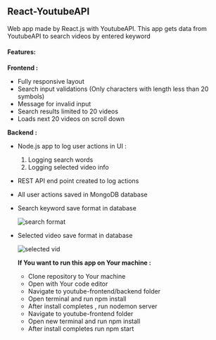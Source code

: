 ## React-YoutubeAPI

Web app made by React.js with YoutubeAPI. This app gets data from YoutubeAPI to search videos by entered keyword

####  Features: 

<b> Frontend : </b>
- Fully responsive layout
- Search input validations (Only characters with length less than 20 symbols)
- Message for invalid input
- Search results limited to 20 videos
- Loads next 20 videos on scroll down


<b> Backend : </b>
- Node.js app to log user actions in UI :
  1) Logging search words
  2) Logging selected video info
  
- REST API end point created to log actions
- All user actions saved in MongoDB database

- Search keyword save format in database 
  
  ![search format](https://user-images.githubusercontent.com/60692659/107048214-5bbef880-67d1-11eb-9a3c-8bd55c4a1bc5.PNG)


- Selected video save format in database 
  
  ![selected vid](https://user-images.githubusercontent.com/60692659/107048406-945ed200-67d1-11eb-88d4-7bc226c106b3.PNG)
  
  
  <b> If You want to run this app on Your machine : </b>
  - Clone repository to Your machine
  - Open with Your code editor
  - Navigate to youtube-frontend/backend folder
  - Open terminal and run npm install
  - After install completes , run nodemon server
  - Navigate to youtube-frontend folder
  - Open new terminal and run npm install
  - After install completes run npm start
 
